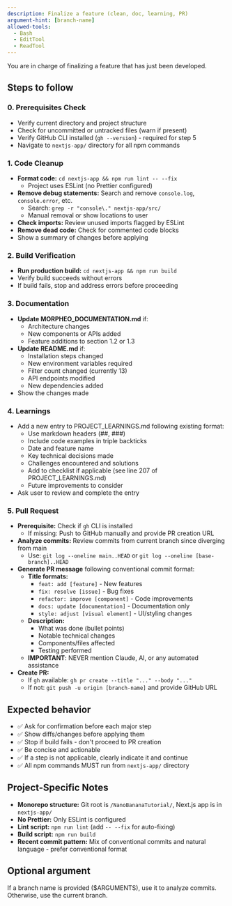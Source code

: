 ```yaml
---
description: Finalize a feature (clean, doc, learning, PR)
argument-hint: [branch-name]
allowed-tools:
  - Bash
  - EditTool
  - ReadTool
---
```


You are in charge of finalizing a feature that has just been developed.

## Steps to follow

### 0. Prerequisites Check
- Verify current directory and project structure
- Check for uncommitted or untracked files (warn if present)
- Verify GitHub CLI installed (`gh --version`) - required for step 5
- Navigate to `nextjs-app/` directory for all npm commands

### 1. Code Cleanup
- **Format code:** `cd nextjs-app && npm run lint -- --fix`
  - Project uses ESLint (no Prettier configured)
- **Remove debug statements:** Search and remove `console.log`, `console.error`, etc.
  - Search: `grep -r "console\." nextjs-app/src/`
  - Manual removal or show locations to user
- **Check imports:** Review unused imports flagged by ESLint
- **Remove dead code:** Check for commented code blocks
- Show a summary of changes before applying

### 2. Build Verification
- **Run production build:** `cd nextjs-app && npm run build`
- Verify build succeeds without errors
- If build fails, stop and address errors before proceeding

### 3. Documentation
- **Update MORPHEO_DOCUMENTATION.md** if:
  - Architecture changes
  - New components or APIs added
  - Feature additions to section 1.2 or 1.3
- **Update README.md** if:
  - Installation steps changed
  - New environment variables required
  - Filter count changed (currently 13)
  - API endpoints modified
  - New dependencies added
- Show the changes made

### 4. Learnings
- Add a new entry to PROJECT_LEARNINGS.md following existing format:
  - Use markdown headers (##, ###)
  - Include code examples in triple backticks
  - Date and feature name
  - Key technical decisions made
  - Challenges encountered and solutions
  - Add to checklist if applicable (see line 207 of PROJECT_LEARNINGS.md)
  - Future improvements to consider
- Ask user to review and complete the entry

### 5. Pull Request
- **Prerequisite:** Check if `gh` CLI is installed
  - If missing: Push to GitHub manually and provide PR creation URL
- **Analyze commits:** Review commits from current branch since diverging from main
  - Use: `git log --oneline main..HEAD` or `git log --oneline [base-branch]..HEAD`
- **Generate PR message** following conventional commit format:
  - **Title formats:**
    - `feat: add [feature]` - New features
    - `fix: resolve [issue]` - Bug fixes
    - `refactor: improve [component]` - Code improvements
    - `docs: update [documentation]` - Documentation only
    - `style: adjust [visual element]` - UI/styling changes
  - **Description:**
    - What was done (bullet points)
    - Notable technical changes
    - Components/files affected
    - Testing performed
  - **IMPORTANT**: NEVER mention Claude, AI, or any automated assistance
- **Create PR:**
  - If `gh` available: `gh pr create --title "..." --body "..."`
  - If not: `git push -u origin [branch-name]` and provide GitHub URL

## Expected behavior
- ✅ Ask for confirmation before each major step
- ✅ Show diffs/changes before applying them
- ✅ Stop if build fails - don't proceed to PR creation
- ✅ Be concise and actionable
- ✅ If a step is not applicable, clearly indicate it and continue
- ✅ All npm commands MUST run from `nextjs-app/` directory

## Project-Specific Notes
- **Monorepo structure:** Git root is `/NanoBananaTutorial/`, Next.js app is in `nextjs-app/`
- **No Prettier:** Only ESLint is configured
- **Lint script:** `npm run lint` (add `-- --fix` for auto-fixing)
- **Build script:** `npm run build`
- **Recent commit pattern:** Mix of conventional commits and natural language - prefer conventional format

## Optional argument
If a branch name is provided ($ARGUMENTS), use it to analyze commits.
Otherwise, use the current branch.
